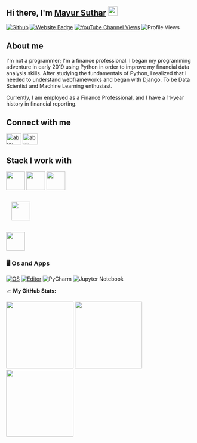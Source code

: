 ## Hi there, I'm <a href="# " target="_blank">Mayur Suthar</a> <img src="https://media.giphy.com/media/hvRJCLFzcasrR4ia7z/giphy.gif" width="25px">

[![Github](https://img.shields.io/github/followers/may-py?label=Follow&style=social)](https://github.com/may-py)
[![Website Badge](https://img.shields.io/badge/Website-3b5998?style=flat-square&logo=google-chrome&logoColor=white)](https://tax-tune.herokuapp.com)
[![YouTube Channel Views](https://img.shields.io/youtube/channel/views/UCbFpiitUZRMgS_xp2fJa0tQ?style=social)](https://www.youtube.com/channel/UCbFpiitUZRMgS_xp2fJa0tQ)
![Profile Views](https://komarev.com/ghpvc/?username=may-py&color=orange&style=flat-square)





## About me 
I'm not a programmer; I'm a finance professional. I began my programming adventure in early 2019 using Python in order to improve my financial data analysis skills. After studying the fundamentals of Python, I realized that I needed to understand webframeworks and began with Django. To be Data Scientist and Machine Learning enthusiast.

Currently, I am employed as a Finance Professional, and I have a 11-year history in financial reporting.

## Connect with me
<p align="left">
<a href="https://fb.com/abcc.tech" target="blank"><img align="center" src="https://cdn.jsdelivr.net/npm/simple-icons@3.0.1/icons/facebook.svg" alt="abcc" height="30" width="40" /></a>
<a href="https://linkedin.com/company/abcc-tech" target="blank"><img align="center" src="https://cdn.jsdelivr.net/npm/simple-icons@3.0.1/icons/linkedin.svg" alt="abcc" height="30" width="40" /></a>
</p>


## Stack I work with

<code><img height="50" src="https://www.vectorlogo.zone/logos/python/python-ar21.svg"></code>
<code><img height="50" src="https://www.vectorlogo.zone/logos/djangoproject/djangoproject-ar21.svg"></code>
<code><img height="50" src="https://img.shields.io/badge/React-20232A?style=for-the-badge&logo=react&logoColor=61DAFB"></code> 
<!--https://www.vectorlogo.zone/logos/reactjs/reactjs-ar21.svg -->
<code>
  <img height="50" src="https://img.shields.io/badge/React_Native-20232A?style=for-the-badge&logo=react&logoColor=61DAFB">
<!--   <img height="50" src="https://img.shields.io/badge/React_Native-20232A?style=for-the-badge&logo=react&logoColor=61DAFB" 
       alt="React Native" class="themedImage_Ir0T themedImage--light_2_E0 navbar__logo"> -->
<!--   <b class="themedImage_Ir0T themedImage--light_2_E navbar__title">React Native</b> -->
</code>
<code><img height="50" src="https://img.shields.io/badge/MySQL-005C84?style=for-the-badge&logo=mysql&logoColor=white"></code>




### 🖥 Os and Apps
[![OS](https://img.shields.io/badge/OS-Windows-informational?style=flat-square&logo=windows&logoColor=blue)](https://en.wikipedia.org/wiki/Windows)
[![Editor](https://img.shields.io/badge/Editor-VSCode-blue?style=flat-square&logo=visual-studio-code&logoColor=white)](https://code.visualstudio.com/)
![PyCharm](https://img.shields.io/badge/pycharm-143?style=for-the-badge&logo=pycharm&logoColor=black&color=black&labelColor=green)
![Jupyter Notebook](https://img.shields.io/badge/jupyter-%23FA0F00.svg?style=for-the-badge&logo=jupyter&logoColor=white)


📈 **My GitHub Stats:**

<p>
  <img height="180em" src="https://github-readme-stats.vercel.app/api?username=may-py&show_icons=true&hide_border=true&&count_private=true&include_all_commits=true" />
  <img height="180em" src="https://github-readme-stats.vercel.app/api/top-langs/?username=may-py&exclude_repo=KNN-Image-Classification&show_icons=true&hide_border=true&layout=compact&langs_count=8"/>
   <img height="180em" src="https://github-readme-streak-stats.herokuapp.com/?user=may-py"/>

</p>
